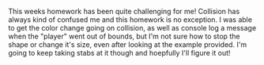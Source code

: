 This weeks homework has been quite challenging for me! Collision 
has always kind of confused me and this homework is no exception. 
I was able to get the color change going on collision, as well as 
console log a message when the "player" went out of bounds, but I'm 
not sure how to stop the shape or change it's size, even after 
looking at the example provided. I'm going to keep taking stabs at it 
though and hoepfully I'll figure it out!